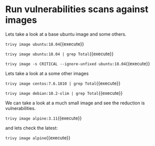 # Run vulnerabilities scans against images



Lets take a look at a base ubuntu image and some others.


`trivy image ubuntu:18.04`{{execute}}

`trivy image ubuntu:18.04 | grep Total`{{execute}}

`trivy image -s CRITICAL --ignore-unfixed ubuntu:18.04`{{execute}}

Lets take a look at a some other images

`trivy image centos:7.6.1810 | grep Total`{{execute}}

`trivy image debian:10.2-slim | grep Total`{{execute}}

We can take a look at a much small image and see the reduction is vulnerabilities.

`trivy image alpine:3.11`{{execute}}

and lets check the latest:

`trivy image alpine`{{execute}}

